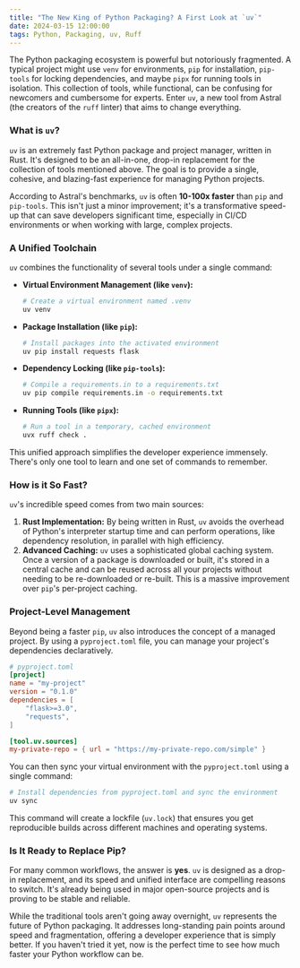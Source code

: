 ```yaml
---
title: "The New King of Python Packaging? A First Look at `uv`"
date: 2024-03-15 12:00:00
tags: Python, Packaging, uv, Ruff
---
```


The Python packaging ecosystem is powerful but notoriously fragmented. A typical project might use `venv` for environments, `pip` for installation, `pip-tools` for locking dependencies, and maybe `pipx` for running tools in isolation. This collection of tools, while functional, can be confusing for newcomers and cumbersome for experts. Enter `uv`, a new tool from Astral (the creators of the `ruff` linter) that aims to change everything.

<!--more-->

### What is `uv`?

`uv` is an extremely fast Python package and project manager, written in Rust. It's designed to be an all-in-one, drop-in replacement for the collection of tools mentioned above. The goal is to provide a single, cohesive, and blazing-fast experience for managing Python projects.

According to Astral's benchmarks, `uv` is often **10-100x faster** than `pip` and `pip-tools`. This isn't just a minor improvement; it's a transformative speed-up that can save developers significant time, especially in CI/CD environments or when working with large, complex projects.

### A Unified Toolchain

`uv` combines the functionality of several tools under a single command:

*   **Virtual Environment Management (like `venv`):**
    ```bash
    # Create a virtual environment named .venv
    uv venv
    ```

*   **Package Installation (like `pip`):**
    ```bash
    # Install packages into the activated environment
    uv pip install requests flask
    ```

*   **Dependency Locking (like `pip-tools`):**
    ```bash
    # Compile a requirements.in to a requirements.txt
    uv pip compile requirements.in -o requirements.txt
    ```

*   **Running Tools (like `pipx`):**
    ```bash
    # Run a tool in a temporary, cached environment
    uvx ruff check .
    ```

This unified approach simplifies the developer experience immensely. There's only one tool to learn and one set of commands to remember.

### How is it So Fast?

`uv`'s incredible speed comes from two main sources:

1.  **Rust Implementation:** By being written in Rust, `uv` avoids the overhead of Python's interpreter startup time and can perform operations, like dependency resolution, in parallel with high efficiency.
2.  **Advanced Caching:** `uv` uses a sophisticated global caching system. Once a version of a package is downloaded or built, it's stored in a central cache and can be reused across all your projects without needing to be re-downloaded or re-built. This is a massive improvement over `pip`'s per-project caching.

### Project-Level Management

Beyond being a faster `pip`, `uv` also introduces the concept of a managed project. By using a `pyproject.toml` file, you can manage your project's dependencies declaratively.

```toml
# pyproject.toml
[project]
name = "my-project"
version = "0.1.0"
dependencies = [
    "flask>=3.0",
    "requests",
]

[tool.uv.sources]
my-private-repo = { url = "https://my-private-repo.com/simple" }
```

You can then sync your virtual environment with the `pyproject.toml` using a single command:

```bash
# Install dependencies from pyproject.toml and sync the environment
uv sync
```

This command will create a lockfile (`uv.lock`) that ensures you get reproducible builds across different machines and operating systems.

### Is It Ready to Replace Pip?

For many common workflows, the answer is **yes**. `uv` is designed as a drop-in replacement, and its speed and unified interface are compelling reasons to switch. It's already being used in major open-source projects and is proving to be stable and reliable.

While the traditional tools aren't going away overnight, `uv` represents the future of Python packaging. It addresses long-standing pain points around speed and fragmentation, offering a developer experience that is simply better. If you haven't tried it yet, now is the perfect time to see how much faster your Python workflow can be.